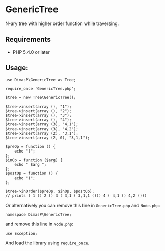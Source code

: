 # GenericTree
N-ary tree with higher order function while traversing.

## Requirements

* PHP 5.4.0 or later

## Usage:

~~~
use DimasP\GenericTree as Tree;

require_once 'GenericTree.php';

$tree = new Tree\GenericTree();

$tree->insert(array (), "1");
$tree->insert(array (), "2");
$tree->insert(array (), "3");
$tree->insert(array (), "4");
$tree->insert(array (3), "4,1");
$tree->insert(array (3), "4,2");
$tree->insert(array (2), "3,1");
$tree->insert(array (2, 0), "3,1,1");

$preOp = function () {
	echo "(";
};
$inOp = function ($arg) {
	echo " $arg ";
};
$postOp = function () {
	echo ")";
};

$tree->inOrder($preOp, $inOp, $postOp);
// prints ( 1 () 2 () 3 ( 3,1 ( 3,1,1 ())) 4 ( 4,1 () 4,2 ()))
~~~

Or alternatively you can remove this line in `GenericTree.php` and `Node.php`:
 
~~~
namespace DimasP\GenericTree;
~~~

and remove this line in `Node.php`:

~~~
use Exception;
~~~

And load the library using `require_once`.
